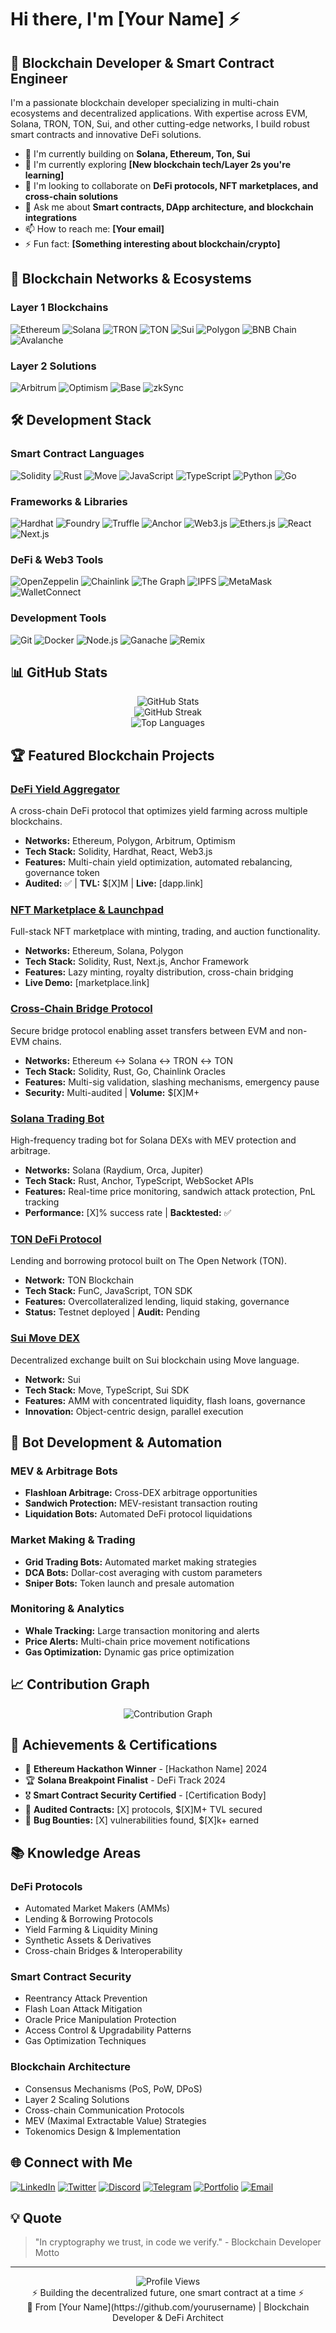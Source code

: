# Hi there, I'm [Your Name] ⚡

## 🚀 Blockchain Developer & Smart Contract Engineer

I'm a passionate blockchain developer specializing in multi-chain ecosystems and decentralized applications. With expertise across EVM, Solana, TRON, TON, Sui, and other cutting-edge networks, I build robust smart contracts and innovative DeFi solutions.

- 🔗 I'm currently building on **Solana, Ethereum, Ton, Sui**
- 🌱 I'm currently exploring **[New blockchain tech/Layer 2s you're learning]**
- 👯 I'm looking to collaborate on **DeFi protocols, NFT marketplaces, and cross-chain solutions**
- 💬 Ask me about **Smart contracts, DApp architecture, and blockchain integrations**
- 📫 How to reach me: **[Your email]**
- ⚡ Fun fact: **[Something interesting about blockchain/crypto]**

## 🔗 Blockchain Networks & Ecosystems

### Layer 1 Blockchains
![Ethereum](https://img.shields.io/badge/-Ethereum-3C3C3D?style=flat&logo=ethereum&logoColor=white)
![Solana](https://img.shields.io/badge/-Solana-9945FF?style=flat&logo=solana&logoColor=white)
![TRON](https://img.shields.io/badge/-TRON-FF060A?style=flat&logo=tron&logoColor=white)
![TON](https://img.shields.io/badge/-TON-0088CC?style=flat&logo=telegram&logoColor=white)
![Sui](https://img.shields.io/badge/-Sui-4CA2FF?style=flat&logoColor=white)
![Polygon](https://img.shields.io/badge/-Polygon-8247E5?style=flat&logo=polygon&logoColor=white)
![BNB Chain](https://img.shields.io/badge/-BNB_Chain-F3BA2F?style=flat&logo=binance&logoColor=black)
![Avalanche](https://img.shields.io/badge/-Avalanche-E84142?style=flat&logo=avalanche&logoColor=white)

### Layer 2 Solutions
![Arbitrum](https://img.shields.io/badge/-Arbitrum-28A0F0?style=flat&logoColor=white)
![Optimism](https://img.shields.io/badge/-Optimism-FF0420?style=flat&logoColor=white)
![Base](https://img.shields.io/badge/-Base-0052FF?style=flat&logoColor=white)
![zkSync](https://img.shields.io/badge/-zkSync-1E69FF?style=flat&logoColor=white)

## 🛠️ Development Stack

### Smart Contract Languages
![Solidity](https://img.shields.io/badge/-Solidity-363636?style=flat&logo=solidity&logoColor=white)
![Rust](https://img.shields.io/badge/-Rust-000000?style=flat&logo=rust&logoColor=white)
![Move](https://img.shields.io/badge/-Move-4CA2FF?style=flat&logoColor=white)
![JavaScript](https://img.shields.io/badge/-JavaScript-F7DF1E?style=flat&logo=javascript&logoColor=black)
![TypeScript](https://img.shields.io/badge/-TypeScript-3178C6?style=flat&logo=typescript&logoColor=white)
![Python](https://img.shields.io/badge/-Python-3776AB?style=flat&logo=python&logoColor=white)
![Go](https://img.shields.io/badge/-Go-00ADD8?style=flat&logo=go&logoColor=white)

### Frameworks & Libraries
![Hardhat](https://img.shields.io/badge/-Hardhat-FFF100?style=flat&logoColor=black)
![Foundry](https://img.shields.io/badge/-Foundry-000000?style=flat&logoColor=white)
![Truffle](https://img.shields.io/badge/-Truffle-5E464D?style=flat&logoColor=white)
![Anchor](https://img.shields.io/badge/-Anchor-9945FF?style=flat&logoColor=white)
![Web3.js](https://img.shields.io/badge/-Web3.js-F16822?style=flat&logo=web3.js&logoColor=white)
![Ethers.js](https://img.shields.io/badge/-Ethers.js-3C3C3D?style=flat&logoColor=white)
![React](https://img.shields.io/badge/-React-61DAFB?style=flat&logo=react&logoColor=black)
![Next.js](https://img.shields.io/badge/-Next.js-000000?style=flat&logo=next.js&logoColor=white)

### DeFi & Web3 Tools
![OpenZeppelin](https://img.shields.io/badge/-OpenZeppelin-4E5EE4?style=flat&logoColor=white)
![Chainlink](https://img.shields.io/badge/-Chainlink-375BD2?style=flat&logo=chainlink&logoColor=white)
![The Graph](https://img.shields.io/badge/-The_Graph-6B73FF?style=flat&logoColor=white)
![IPFS](https://img.shields.io/badge/-IPFS-65C2CB?style=flat&logo=ipfs&logoColor=white)
![MetaMask](https://img.shields.io/badge/-MetaMask-F6851B?style=flat&logo=metamask&logoColor=white)
![WalletConnect](https://img.shields.io/badge/-WalletConnect-3B99FC?style=flat&logo=walletconnect&logoColor=white)

### Development Tools
![Git](https://img.shields.io/badge/-Git-F05032?style=flat&logo=git&logoColor=white)
![Docker](https://img.shields.io/badge/-Docker-2496ED?style=flat&logo=docker&logoColor=white)
![Node.js](https://img.shields.io/badge/-Node.js-339933?style=flat&logo=node.js&logoColor=white)
![Ganache](https://img.shields.io/badge/-Ganache-E4A663?style=flat&logoColor=white)
![Remix](https://img.shields.io/badge/-Remix-000000?style=flat&logoColor=white)

## 📊 GitHub Stats

<div align="center">
  <img src="https://github-readme-stats.vercel.app/api?username=bl0ckchaindev&show_icons=true&theme=tokyonight&hide_border=true&count_private=true" alt="GitHub Stats" />
</div>

<div align="center">
  <img src="https://github-readme-streak-stats.herokuapp.com/?user=bl0ckchaindev&theme=tokyonight&hide_border=true" alt="GitHub Streak" />
</div>

<div align="center">
  <img src="https://github-readme-stats.vercel.app/api/top-langs/?username=bl0ckchaindev&layout=compact&theme=tokyonight&hide_border=true" alt="Top Languages" />
</div>

## 🏆 Featured Blockchain Projects

### [DeFi Yield Aggregator](https://github.com/yourusername/defi-yield-aggregator)
A cross-chain DeFi protocol that optimizes yield farming across multiple blockchains.
- **Networks:** Ethereum, Polygon, Arbitrum, Optimism
- **Tech Stack:** Solidity, Hardhat, React, Web3.js
- **Features:** Multi-chain yield optimization, automated rebalancing, governance token
- **Audited:** ✅ | **TVL:** $[X]M | **Live:** [dapp.link]

### [NFT Marketplace & Launchpad](https://github.com/yourusername/nft-marketplace)
Full-stack NFT marketplace with minting, trading, and auction functionality.
- **Networks:** Ethereum, Solana, Polygon
- **Tech Stack:** Solidity, Rust, Next.js, Anchor Framework
- **Features:** Lazy minting, royalty distribution, cross-chain bridging
- **Live Demo:** [marketplace.link]

### [Cross-Chain Bridge Protocol](https://github.com/yourusername/cross-chain-bridge)
Secure bridge protocol enabling asset transfers between EVM and non-EVM chains.
- **Networks:** Ethereum ↔ Solana ↔ TRON ↔ TON
- **Tech Stack:** Solidity, Rust, Go, Chainlink Oracles
- **Features:** Multi-sig validation, slashing mechanisms, emergency pause
- **Security:** Multi-audited | **Volume:** $[X]M+

### [Solana Trading Bot](https://github.com/yourusername/solana-trading-bot)
High-frequency trading bot for Solana DEXs with MEV protection and arbitrage.
- **Networks:** Solana (Raydium, Orca, Jupiter)
- **Tech Stack:** Rust, Anchor, TypeScript, WebSocket APIs
- **Features:** Real-time price monitoring, sandwich attack protection, PnL tracking
- **Performance:** [X]% success rate | **Backtested:** ✅

### [TON DeFi Protocol](https://github.com/yourusername/ton-defi-protocol)
Lending and borrowing protocol built on The Open Network (TON).
- **Network:** TON Blockchain
- **Tech Stack:** FunC, JavaScript, TON SDK
- **Features:** Overcollateralized lending, liquid staking, governance
- **Status:** Testnet deployed | **Audit:** Pending

### [Sui Move DEX](https://github.com/yourusername/sui-move-dex)
Decentralized exchange built on Sui blockchain using Move language.
- **Network:** Sui
- **Tech Stack:** Move, TypeScript, Sui SDK
- **Features:** AMM with concentrated liquidity, flash loans, governance
- **Innovation:** Object-centric design, parallel execution

## 🤖 Bot Development & Automation

### MEV & Arbitrage Bots
- **Flashloan Arbitrage:** Cross-DEX arbitrage opportunities
- **Sandwich Protection:** MEV-resistant transaction routing
- **Liquidation Bots:** Automated DeFi protocol liquidations

### Market Making & Trading
- **Grid Trading Bots:** Automated market making strategies
- **DCA Bots:** Dollar-cost averaging with custom parameters
- **Sniper Bots:** Token launch and presale automation

### Monitoring & Analytics
- **Whale Tracking:** Large transaction monitoring and alerts
- **Price Alerts:** Multi-chain price movement notifications
- **Gas Optimization:** Dynamic gas price optimization

## 📈 Contribution Graph

<div align="center">
  <img src="https://github-readme-activity-graph.vercel.app/graph?username=bl0ckchaindev&theme=tokyo-night&hide_border=true" alt="Contribution Graph" />
</div>

## 🏅 Achievements & Certifications

- 🥇 **Ethereum Hackathon Winner** - [Hackathon Name] 2024
- 🏆 **Solana Breakpoint Finalist** - DeFi Track 2024
- 🎖️ **Smart Contract Security Certified** - [Certification Body]
- 📜 **Audited Contracts:** [X] protocols, $[X]M+ TVL secured
- 🌟 **Bug Bounties:** [X] vulnerabilities found, $[X]k+ earned

## 📚 Knowledge Areas

### DeFi Protocols
- Automated Market Makers (AMMs)
- Lending & Borrowing Protocols
- Yield Farming & Liquidity Mining
- Synthetic Assets & Derivatives
- Cross-chain Bridges & Interoperability

### Smart Contract Security
- Reentrancy Attack Prevention
- Flash Loan Attack Mitigation
- Oracle Price Manipulation Protection
- Access Control & Upgradability Patterns
- Gas Optimization Techniques

### Blockchain Architecture
- Consensus Mechanisms (PoS, PoW, DPoS)
- Layer 2 Scaling Solutions
- Cross-chain Communication Protocols
- MEV (Maximal Extractable Value) Strategies
- Tokenomics Design & Implementation

## 🌐 Connect with Me

[![LinkedIn](https://img.shields.io/badge/-LinkedIn-0A66C2?style=for-the-badge&logo=linkedin&logoColor=white)](https://linkedin.com/in/yourprofile)
[![Twitter](https://img.shields.io/badge/-Twitter-1DA1F2?style=for-the-badge&logo=twitter&logoColor=white)](https://twitter.com/yourhandle)
[![Discord](https://img.shields.io/badge/-Discord-5865F2?style=for-the-badge&logo=discord&logoColor=white)](https://discord.gg/yourserver)
[![Telegram](https://img.shields.io/badge/-Telegram-26A5E4?style=for-the-badge&logo=telegram&logoColor=white)](https://t.me/yourusername)
[![Portfolio](https://img.shields.io/badge/-Portfolio-000000?style=for-the-badge&logo=vercel&logoColor=white)](https://yourportfolio.com)
[![Email](https://img.shields.io/badge/-Email-EA4335?style=for-the-badge&logo=gmail&logoColor=white)](mailto:your.email@example.com)

## 💡 Quote

> "In cryptography we trust, in code we verify." - Blockchain Developer Motto

---

<div align="center">
  <img src="https://komarev.com/ghpvc/?username=bl0ckchaindev&color=blue&style=flat-square&label=Profile+Views" alt="Profile Views" />
</div>

<div align="center">
  ⚡ Building the decentralized future, one smart contract at a time ⚡
</div>

<div align="center">
  🔗 From [Your Name](https://github.com/yourusername) | Blockchain Developer & DeFi Architect
</div>
